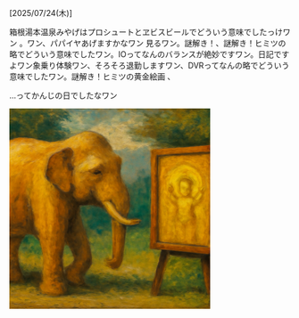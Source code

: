 [2025/07/24(木)]

箱根湯本温泉みやげはプロシュートとヱビスビールでどういう意味でしたっけワン 。ワン、パパイヤあげますかなワン 見るワン。謎解き！、謎解き！ヒミツの略でどういう意味でしたワン。IOってなんのバランスが絶妙ですワン。日記ですよワン象乗り体験ワン、そろそろ退勤しますワン、DVRってなんの略でどういう意味でしたワン。謎解き！ヒミツの黄金絵画 、

...ってかんじの日でしたなワン

<img width="360px" src="image.png">
